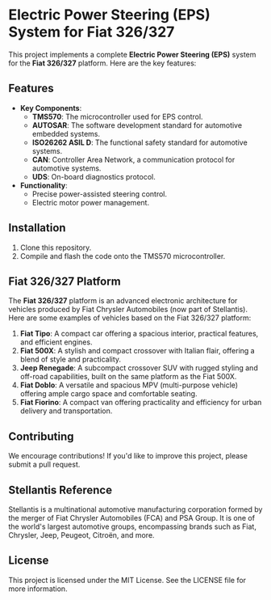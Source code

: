# Electric Power Steering (EPS) System for Fiat 326/327

This project implements a complete **Electric Power Steering (EPS)** system for the **Fiat 326/327** platform. Here are the key features:

## Features
- **Key Components**:
  - **TMS570**: The microcontroller used for EPS control.
  - **AUTOSAR**: The software development standard for automotive embedded systems.
  - **ISO26262 ASIL D**: The functional safety standard for automotive systems.
  - **CAN**: Controller Area Network, a communication protocol for automotive systems.
  - **UDS**: On-board diagnostics protocol.
- **Functionality**:
  - Precise power-assisted steering control.
  - Electric motor power management.

## Installation
1. Clone this repository.
2. Compile and flash the code onto the TMS570 microcontroller.

## Fiat 326/327 Platform
The **Fiat 326/327** platform is an advanced electronic architecture for vehicles produced by Fiat Chrysler Automobiles (now part of Stellantis). Here are some examples of vehicles based on the Fiat 326/327 platform:

1. **Fiat Tipo**: A compact car offering a spacious interior, practical features, and efficient engines.
2. **Fiat 500X**: A stylish and compact crossover with Italian flair, offering a blend of style and practicality.
3. **Jeep Renegade**: A subcompact crossover SUV with rugged styling and off-road capabilities, built on the same platform as the Fiat 500X.
4. **Fiat Doblo**: A versatile and spacious MPV (multi-purpose vehicle) offering ample cargo space and comfortable seating.
5. **Fiat Fiorino**: A compact van offering practicality and efficiency for urban delivery and transportation.

## Contributing
We encourage contributions! If you'd like to improve this project, please submit a pull request.

## Stellantis Reference
Stellantis is a multinational automotive manufacturing corporation formed by the merger of Fiat Chrysler Automobiles (FCA) and PSA Group. It is one of the world's largest automotive groups, encompassing brands such as Fiat, Chrysler, Jeep, Peugeot, Citroën, and more.

## License
This project is licensed under the MIT License. See the LICENSE file for more information.
